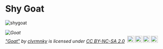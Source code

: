# Shy Goat

![shygoat](https://farm1.staticflickr.com/13/17183062_c070895ab9.jpg)

<p style="font-size: 0.9rem;font-style: italic;"><img style="display: block;" src="https://farm1.staticflickr.com/13/17183062_c070895ab9.jpg" alt="Goat"><a href="https://www.flickr.com/photos/62563393@N00/17183062">"Goat"</a><span> by <a href="https://www.flickr.com/photos/62563393@N00">clvrmnky</a></span> is licensed under <a href="https://creativecommons.org/licenses/by-nc-sa/2.0/?ref=ccsearch&atype=html" style="margin-right: 5px;">CC BY-NC-SA 2.0</a><a href="https://creativecommons.org/licenses/by-nc-sa/2.0/?ref=ccsearch&atype=html" target="_blank" rel="noopener noreferrer" style="display: inline-block;white-space: none;margin-top: 2px;margin-left: 3px;height: 22px !important;"><img style="height: inherit;margin-right: 3px;display: inline-block;" src="https://search.creativecommons.org/static/img/cc_icon.svg" /><img style="height: inherit;margin-right: 3px;display: inline-block;" src="https://search.creativecommons.org/static/img/cc-by_icon.svg" /><img style="height: inherit;margin-right: 3px;display: inline-block;" src="https://search.creativecommons.org/static/img/cc-nc_icon.svg" /><img style="height: inherit;margin-right: 3px;display: inline-block;" src="https://search.creativecommons.org/static/img/cc-sa_icon.svg" /></a></p>
